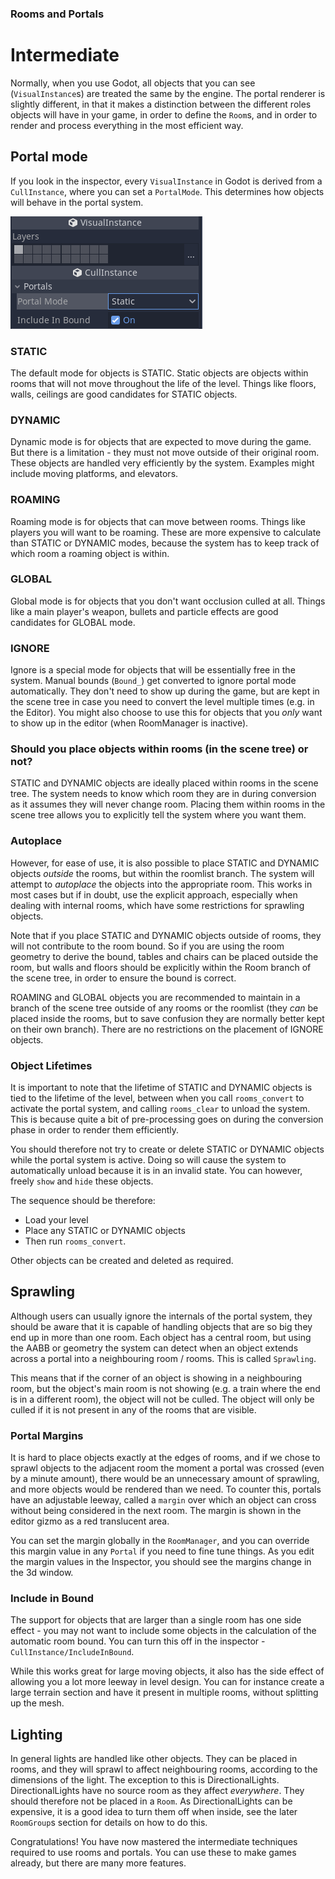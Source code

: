 ### Rooms and Portals
# Intermediate
Normally, when you use Godot, all objects that you can see (`VisualInstance`s) are treated the same by the engine. The portal renderer is slightly different, in that it makes a distinction between the different roles objects will have in your game, in order to define the `Room`s, and in order to render and process everything in the most efficient way.

## Portal mode
If you look in the inspector, every `VisualInstance` in Godot is derived from a `CullInstance`, where you can set a `PortalMode`. This determines how objects will behave in the portal system.

![CullInstance](images/cull_instance.png)

### STATIC
The default mode for objects is STATIC. Static objects are objects within rooms that will not move throughout the life of the level. Things like floors, walls, ceilings are good candidates for STATIC objects.
### DYNAMIC
Dynamic mode is for objects that are expected to move during the game. But there is a limitation - they must not move outside of their original room. These objects are handled very efficiently by the system. Examples might include moving platforms, and elevators.
### ROAMING
Roaming mode is for objects that can move between rooms. Things like players you will want to be roaming. These are more expensive to calculate than STATIC or DYNAMIC modes, because the system has to keep track of which room a roaming object is within.
### GLOBAL
Global mode is for objects that you don't want occlusion culled at all. Things like a main player's weapon, bullets and particle effects are good candidates for GLOBAL mode.
### IGNORE
Ignore is a special mode for objects that will be essentially free in the system. Manual bounds (`Bound_`) get converted to ignore portal mode automatically. They don't need to show up during the game, but are kept in the scene tree in case you need to convert the level multiple times (e.g. in the Editor). You might also choose to use this for objects that you _only_ want to show up in the editor (when RoomManager is inactive).

### Should you place objects within rooms (in the scene tree) or not?
STATIC and DYNAMIC objects are ideally placed within rooms in the scene tree. The system needs to know which room they are in during conversion as it assumes they will never change room. Placing them within rooms in the scene tree allows you to explicitly tell the system where you want them.

### Autoplace
However, for ease of use, it is also possible to place STATIC and DYNAMIC objects _outside_ the rooms, but within the roomlist branch. The system will attempt to _autoplace_ the objects into the appropriate room. This works in most cases but if in doubt, use the explicit approach, especially when dealing with internal rooms, which have some restrictions for sprawling objects.

Note that if you place STATIC and DYNAMIC objects outside of rooms, they will not contribute to the room bound. So if you are using the room geometry to derive the bound, tables and chairs can be placed outside the room, but walls and floors should be explicitly within the Room branch of the scene tree, in order to ensure the bound is correct.

ROAMING and GLOBAL objects you are recommended to maintain in a branch of the scene tree outside of any rooms or the roomlist (they _can_ be placed inside the rooms, but to save confusion they are normally better kept on their own branch). There are no restrictions on the placement of IGNORE objects.

### Object Lifetimes
It is important to note that the lifetime of STATIC and DYNAMIC objects is tied to the lifetime of the level, between when you call `rooms_convert` to activate the portal system, and calling `rooms_clear` to unload the system. This is because quite a bit of pre-processing goes on during the conversion phase in order to render them efficiently.

You should therefore not try to create or delete STATIC or DYNAMIC objects while the portal system is active. Doing so will cause the system to automatically unload because it is in an invalid state. You can however, freely `show` and `hide` these objects.

The sequence should be therefore:
* Load your level
* Place any STATIC or DYNAMIC objects
* Then run `rooms_convert`.

Other objects can be created and deleted as required.

## Sprawling
Although users can usually ignore the internals of the portal system, they should be aware that it is capable of handling objects that are so big they end up in more than one room. Each object has a central room, but using the AABB or geometry the system can detect when an object extends across a portal into a neighbouring room / rooms. This is called `Sprawling`.

This means that if the corner of an object is showing in a neighbouring room, but the object's main room is not showing (e.g. a train where the end is in a different room), the object will not be culled. The object will only be culled if it is not present in any of the rooms that are visible.

### Portal Margins
It is hard to place objects exactly at the edges of rooms, and if we chose to sprawl objects to the adjacent room the moment a portal was crossed (even by a minute amount), there would be an unnecessary amount of sprawling, and more objects would be rendered than we need. To counter this, portals have an adjustable leeway, called a `margin` over which an object can cross without being considered in the next room. The margin is shown in the editor gizmo as a red translucent area.

You can set the margin globally in the `RoomManager`, and you can override this margin value in any `Portal` if you need to fine tune things. As you edit the margin values in the Inspector, you should see the margins change in the 3d window.

### Include in Bound
The support for objects that are larger than a single room has one side effect - you may not want to include some objects in the calculation of the automatic room bound. You can turn this off in the inspector - `CullInstance/IncludeInBound`.

While this works great for large moving objects, it also has the side effect of allowing you a lot more leeway in level design. You can for instance create a large terrain section and have it present in multiple rooms, without splitting up the mesh.

## Lighting
In general lights are handled like other objects. They can be placed in rooms, and they will sprawl to affect neighbouring rooms, according to the dimensions of the light. The exception to this is DirectionalLights. DirectionalLights have no source room as they affect _everywhere_. They should therefore not be placed in a `Room`. As DirectionalLights can be expensive, it is a good idea to turn them off when inside, see the later `RoomGroup`s section for details on how to do this.

Congratulations! You have now mastered the intermediate techniques required to use rooms and portals. You can use these to make games already, but there are many more features.
